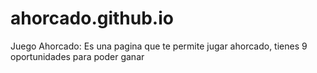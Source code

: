 # ahorcado.github.io
Juego Ahorcado: Es una pagina que te permite jugar ahorcado, tienes 9 oportunidades para poder ganar 
